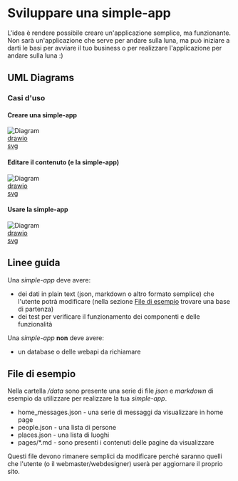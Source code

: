 # Sviluppare una simple-app

L'idea è rendere possibile creare un'applicazione semplice, ma funzionante.  
Non sarà un'applicazione che serve per andare sulla luna, ma può iniziare a darti le basi per avviare il tuo business o per realizzare l'applicazione per andare sulla luna :)  

## UML Diagrams  

### Casi d'uso

#### Creare una simple-app
![Diagram](https://github.com/simple-app-organization/simple-app/blob/main/Project/Diagrams/simple-app-create-UseCaseDiagram.svg)  
[drawio](https://github.com/simple-app-organization/simple-app/blob/main/Project/Diagrams/simple-app-create-UseCaseDiagram.drawio)  
[svg](https://github.com/simple-app-organization/simple-app/blob/main/Project/Diagrams/simple-app-create-UseCaseDiagram.svg)  

#### Editare il contenuto (e la simple-app)
![Diagram](https://github.com/simple-app-organization/simple-app/blob/main/Project/Diagrams/simple-app-edit-UseCaseDiagram.svg)  
[drawio](https://github.com/simple-app-organization/simple-app/blob/main/Project/Diagrams/simple-app-edit-UseCaseDiagram.drawio)  
[svg](https://github.com/simple-app-organization/simple-app/blob/main/Project/Diagrams/simple-app-edit-UseCaseDiagram.svg)  

#### Usare la simple-app
![Diagram](https://github.com/simple-app-organization/simple-app/blob/main/Project/Diagrams/simple-app-use-UseCaseDiagram.svg)  
[drawio](https://github.com/simple-app-organization/simple-app/blob/main/Project/Diagrams/simple-app-use-UseCaseDiagram.drawio)  
[svg](https://github.com/simple-app-organization/simple-app/blob/main/Project/Diagrams/simple-app-use-UseCaseDiagram.svg)  

## Linee guida

Una *simple-app* deve avere:

- dei dati in plain text (json, markdown o altro formato semplice) che l'utente potrà modificare (nella sezione [File di esempio](file-di-esempio) trovare una base di partenza)
- dei test per verificare il funzionamento dei componenti e delle funzionalità

Una *simple-app* **non** deve avere:

- un database o delle webapi da richiamare

## File di esempio

Nella cartella */data* sono presente una serie di file *json* e *markdown* di esempio da utilizzare per realizzare la tua _simple-app_.  
- home_messages.json - una serie di messaggi da visualizzare in home page
- people.json - una lista di persone
- places.json - una lista di luoghi
- pages/*.md - sono presenti i contenuti delle pagine da visualizzare

Questi file devono rimanere semplici da modificare perché saranno quelli che l'utente (o il webmaster/webdesigner) userà per aggiornare il proprio sito.

